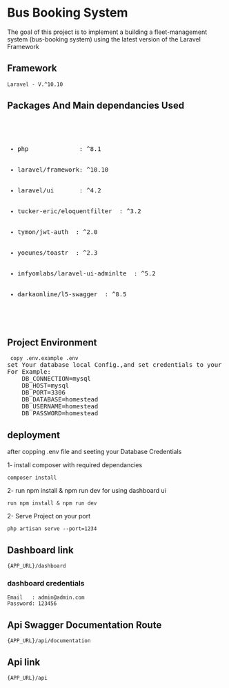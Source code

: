 # Bus Booking System
The goal of this project is to implement a building a fleet-management system (bus-booking system) using the latest version of the Laravel Framework

## Framework

    Laravel - V.^10.10

## Packages And Main dependancies Used
<pre>
    <ul>
        <li>php              : ^8.1</li>
        <li>laravel/framework: ^10.10</li>
        <li>laravel/ui       : ^4.2</li>
        <li>tucker-eric/eloquentfilter  : ^3.2</li>
        <li>tymon/jwt-auth  : ^2.0</li>
        <li>yoeunes/toastr  : ^2.3</li>
        <li>infyomlabs/laravel-ui-adminlte  : ^5.2</li>
        <li>darkaonline/l5-swagger  : ^8.5</li>
    </ul>
</pre>

## Project Environment
<pre>
<code> copy .env.example .env</code>
set Your database local Config.,and set credentials to your Docker Config.
For Example:
    DB_CONNECTION=mysql
    DB_HOST=mysql
    DB_PORT=3306
    DB_DATABASE=homestead
    DB_USERNAME=homestead
    DB_PASSWORD=homestead
</pre>

## deployment

   after copping .env file and seeting your Database Credentials

   1- install composer with required dependancies
   
<pre><code>composer install</code></pre>

2- run npm install & npm run dev
    for using dashboard ui
   
<pre><code>run npm install & npm run dev</code></pre>

2- Serve Project on your port
   
<pre><code>php artisan serve --port=1234</code></pre>

## Dashboard link
    {APP_URL}/dashboard
### dashboard credentials
    Email   : admin@admin.com
    Password: 123456
## Api Swagger Documentation Route
    {APP_URL}/api/documentation

## Api link
    {APP_URL}/api
